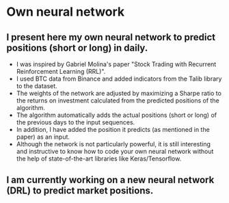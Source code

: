 # Own neural network

## I present here my own neural network to predict positions (short or long) in daily.

- I was inspired by Gabriel Molina's paper "Stock Trading with Recurrent Reinforcement Learning (RRL)". 
- I used BTC data from Binance and added indicators from the Talib library to the dataset.
- The weights of the network are adjusted by maximizing a Sharpe ratio to the returns on investment calculated from the predicted positions of the algorithm.
- The algorithm automatically adds the actual positions (short or long) of the previous days to the input sequences.
- In addition, I have added the position it predicts (as mentioned in the paper) as an input.
- Although the network is not particularly powerful, it is still interesting and instructive to know how to code your own neural network without the help of state-of-the-art libraries like Keras/Tensorflow.

## I am currently working on a new neural network (DRL) to predict market positions.

